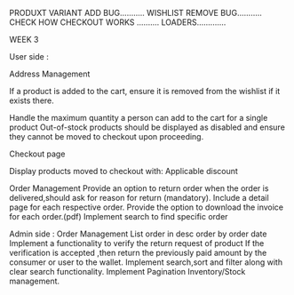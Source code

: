 <!-- ------------------------------------------------------------------------------------------------------------------------------------------ -->
<!-- Search need to done from backend in shop -->
<!-- Crop image -->

PRODUXT VARIANT ADD BUG...........
WISHLIST REMOVE BUG...........
CHECK HOW CHECKOUT WORKS ..........
LOADERS.............


WEEK 3

User side :



Address Management

 


If a product is added to the cart, ensure it is removed from the wishlist if it exists there.

Handle the maximum quantity a person can add to the cart for a single product
Out-of-stock products should be displayed as disabled and ensure they cannot be moved to checkout upon proceeding.

Checkout page

Display products moved to checkout with:
Applicable discount

Order Management
Provide an option to return order when the order is delivered,should ask for reason for return (mandatory).
Include a detail page for each respective order.
Provide the option to download the invoice for each order.(pdf)
Implement search to find specific order

Admin side :
Order Management
List order in desc order by order date
Implement a functionality to verify the return request of product
If the verification is accepted ,then return the previously paid amount by the consumer or user to the wallet.
Implement search,sort and filter along with clear search functionality.
Implement Pagination
Inventory/Stock management.
